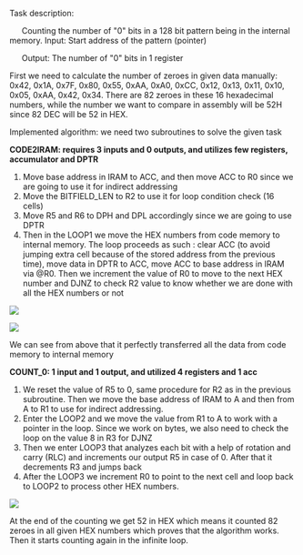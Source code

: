 Task description:  

`   `Counting the number of "0" bits in a 128 bit pattern being in the internal memory.    Input: Start address of the pattern (pointer) 

`   `Output: The number of "0" bits in 1 register 

First we need to calculate the number of zeroes in given data manually: 0x42, 0x1A,  0x7F, 0x80,  0x55, 0xAA,  0xA0, 0xCC,  0x12, 0x13,  0x11, 0x10,  0x05, 0xAA,  0x42, 0x34. There are 82 zeroes in these 16 hexadecimal numbers, while the number we want to compare in assembly will be 52H since 82 DEC will be 52 in HEX. 

Implemented algorithm: we need two subroutines to solve the given task 

**CODE2IRAM: requires 3 inputs and 0 outputs, and utilizes few registers, accumulator and DPTR** 

1) Move base address in IRAM to ACC, and then move ACC to R0 since we are going to use it for indirect addressing 
1) Move the BITFIELD\_LEN to R2 to use it for loop condition check (16 cells) 
1) Move R5 and R6 to DPH and DPL accordingly since we are going to use DPTR 
1) Then in the LOOP1 we move the HEX numbers from code memory to internal memory. The loop proceeds as such : clear ACC (to avoid jumping extra cell because of the stored address from the previous time), move data in DPTR to ACC, move ACC to base address in IRAM via @R0. Then we increment the value of R0 to move to the next HEX number and DJNZ to check R2 value to know whether we are done with all the HEX numbers or not 

![](001.png)

![](002.png)

We can see from above that it perfectly transferred all the data from code memory to internal memory 

**COUNT\_0: 1 input and 1 output, and utilized 4 registers and 1 acc** 

1) We reset the value of R5 to 0, same procedure for R2 as in the previous subroutine. Then we move the base address of IRAM to A and then from A to R1 to use for indirect addressing. 
2) Enter the LOOP2 and we move the value from R1 to A to work with a pointer in the loop. Since we work on bytes, we also need to check the loop on the value 8 in R3 for DJNZ 
2) Then we enter LOOP3 that analyzes each bit with a help of rotation and carry (RLC) and increments our output R5 in case of 0. After that it decrements R3 and jumps back 
2) After the LOOP3 we increment R0 to point to the next cell and loop back to LOOP2 to process other HEX numbers. 

![](003.png)

At the end of the counting we get 52 in HEX which means it counted 82 zeroes in all given HEX numbers which proves that the algorithm works. Then it starts counting again in the infinite loop.
